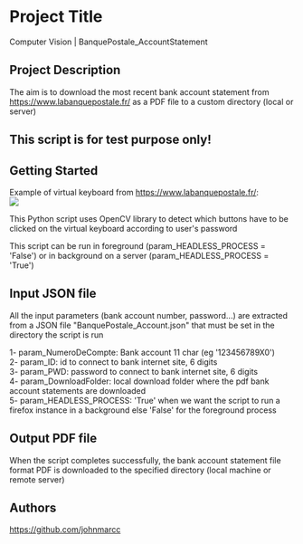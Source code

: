 # Project Title
Computer Vision | BanquePostale_AccountStatement

## Project Description
The aim is to download the most recent bank account statement from https://www.labanquepostale.fr/ as a PDF file to
a custom directory (local or server)

## This script is for test purpose only! ##

## Getting Started

Example of virtual keyboard from https://www.labanquepostale.fr/:                         
![](https://github.com/johnmarcc/OpenCV_BanquePostale_AccountStatement/blob/master/BanquePostaleVirtualKeyboard.gif)

This Python script uses OpenCV library to detect which buttons have to be clicked on the virtual keyboard according to
user's password

This script can be run in foreground (param_HEADLESS_PROCESS = 'False') or in background on a server (param_HEADLESS_PROCESS = 'True')

## Input JSON file
All the input parameters (bank account number, password...) are extracted from a JSON file "BanquePostale_Account.json" that must be set in the directory the script is run

1- param_NumeroDeCompte: Bank account 11 char (eg '123456789X0') <br/>
2- param_ID: id to connect to bank internet site, 6 digits <br/>
3- param_PWD: password to connect to bank internet site, 6 digits <br/>
4- param_DownloadFolder: local download folder where the pdf bank account statements are downloaded <br/>
5- param_HEADLESS_PROCESS: 'True' when we want the script to run a firefox instance in a background else 'False' for the foreground process

## Output PDF file
When the script completes successfully, the bank account statement file format PDF is downloaded to the specified directory (local machine or remote server)

## Authors

https://github.com/johnmarcc
